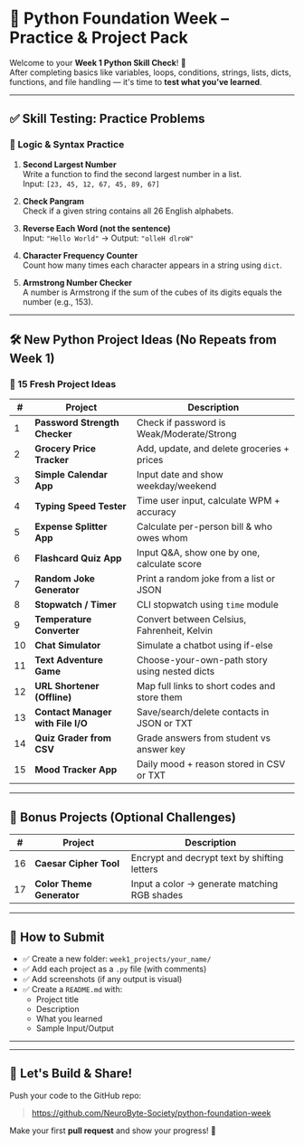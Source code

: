 
# 🐍 Python Foundation Week – Practice & Project Pack

Welcome to your **Week 1 Python Skill Check**! 🎯  
After completing basics like variables, loops, conditions, strings, lists, dicts, functions, and file handling — it's time to **test what you’ve learned**.

---

## ✅ Skill Testing: Practice Problems

### 🔢 Logic & Syntax Practice

1. **Second Largest Number**  
   Write a function to find the second largest number in a list.  
   Input: `[23, 45, 12, 67, 45, 89, 67]`

2. **Check Pangram**  
   Check if a given string contains all 26 English alphabets.

3. **Reverse Each Word (not the sentence)**  
   Input: `"Hello World"` → Output: `"olleH dlroW"`

4. **Character Frequency Counter**  
   Count how many times each character appears in a string using `dict`.

5. **Armstrong Number Checker**  
   A number is Armstrong if the sum of the cubes of its digits equals the number (e.g., 153).

---

## 🛠️ New Python Project Ideas (No Repeats from Week 1)

### 🎨 15 Fresh Project Ideas

| # | Project | Description |
|---|---------|-------------|
| 1 | **Password Strength Checker** | Check if password is Weak/Moderate/Strong |
| 2 | **Grocery Price Tracker** | Add, update, and delete groceries + prices |
| 3 | **Simple Calendar App** | Input date and show weekday/weekend |
| 4 | **Typing Speed Tester** | Time user input, calculate WPM + accuracy |
| 5 | **Expense Splitter App** | Calculate per-person bill & who owes whom |
| 6 | **Flashcard Quiz App** | Input Q&A, show one by one, calculate score |
| 7 | **Random Joke Generator** | Print a random joke from a list or JSON |
| 8 | **Stopwatch / Timer** | CLI stopwatch using `time` module |
| 9 | **Temperature Converter** | Convert between Celsius, Fahrenheit, Kelvin |
| 10 | **Chat Simulator** | Simulate a chatbot using if-else |
| 11 | **Text Adventure Game** | Choose-your-own-path story using nested dicts |
| 12 | **URL Shortener (Offline)** | Map full links to short codes and store them |
| 13 | **Contact Manager with File I/O** | Save/search/delete contacts in JSON or TXT |
| 14 | **Quiz Grader from CSV** | Grade answers from student vs answer key |
| 15 | **Mood Tracker App** | Daily mood + reason stored in CSV or TXT |

---

## 🎁 Bonus Projects (Optional Challenges)

| # | Project | Description |
|---|---------|-------------|
| 16 | **Caesar Cipher Tool** | Encrypt and decrypt text by shifting letters |
| 17 | **Color Theme Generator** | Input a color → generate matching RGB shades |

---

## 🧰 How to Submit

- ✅ Create a new folder: `week1_projects/your_name/`
- ✅ Add each project as a `.py` file (with comments)
- ✅ Add screenshots (if any output is visual)
- ✅ Create a `README.md` with:
  - Project title
  - Description
  - What you learned
  - Sample Input/Output

---

---

## 🙌 Let's Build & Share!

Push your code to the GitHub repo:  
> https://github.com/NeuroByte-Society/python-foundation-week

Make your first **pull request** and show your progress! 🚀
